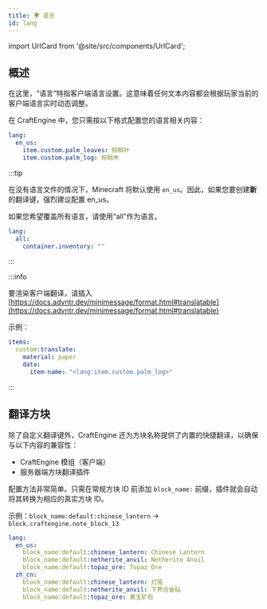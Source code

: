 ```yaml
---
title: 🌍 语言
id: lang
---
```


import UrlCard from '@site/src/components/UrlCard';

## 概述

在这里，“语言”特指客户端语言设置。这意味着任何文本内容都会根据玩家当前的客户端语言实时动态调整。

<UrlCard
  url="https://minecraft.wiki/w/Resource_pack#Language"
  title="语言"
/>

在 CraftEngine 中，您只需按以下格式配置您的语言相关内容：

```yaml
lang:
  en_us:
    item.custom.palm_leaves: 棕榈叶
    item.custom.palm_log: 棕榈木
```

:::tip

在没有语言文件的情况下，Minecraft 将默认使用 `en_us`。因此，如果您要创建**新**的翻译键，强烈建议配置 en\_us。

如果您希望覆盖所有语言，请使用“all”作为语言。

```yaml
lang:
  all:
    container.inventory: ""
```

:::

:::info

要渲染客户端翻译，请插入 [https://docs.advntr.dev/minimessage/format.html#translatable](https://docs.advntr.dev/minimessage/format.html#translatable)

示例：
```yml
items:
  custom:translate:
    material: paper
    data:
      item-name: "<lang:item.custom.palm_log>"
```
:::

## 翻译方块

除了自定义翻译键外，CraftEngine 还为方块名称提供了内置的快捷翻译，以确保与以下内容的兼容性：

- CraftEngine 模组（客户端）
- 服务器端方块翻译插件

配置方法非常简单。只需在常规方块 ID 前添加 `block_name:` 前缀，插件就会自动将其转换为相应的真实方块 ID。

示例：`block_name:default:chinese_lantern` -> `block.craftengine.note_block_13`

```yaml
lang:
  en_us:
    block_name:default:chinese_lantern: Chinese Lantern
    block_name:default:netherite_anvil: Netherite Anvil
    block_name:default:topaz_ore: Topaz Ore
  zh_cn:
    block_name:default:chinese_lantern: 灯笼
    block_name:default:netherite_anvil: 下界合金砧
    block_name:default:topaz_ore: 黄玉矿石
```
